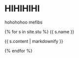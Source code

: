 # HIHIHIHI
hohohohoo
mefibs

{% for s in site.stu %}
<h>{{ s.name }}</h>
<p>{{ s.content | markdownify }}</p>
{% endfor %}
